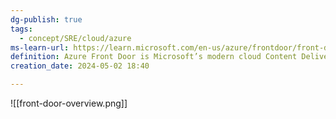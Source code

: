 ```yaml
---
dg-publish: true
tags:
  - concept/SRE/cloud/azure
ms-learn-url: https://learn.microsoft.com/en-us/azure/frontdoor/front-door-overview
definition: Azure Front Door is Microsoft’s modern cloud Content Delivery Network (CDN) that provides fast, reliable, and secure access between your users and your applications’ static and dynamic web content across the globe.
creation_date: 2024-05-02 18:40

---
```

![[front-door-overview.png]]